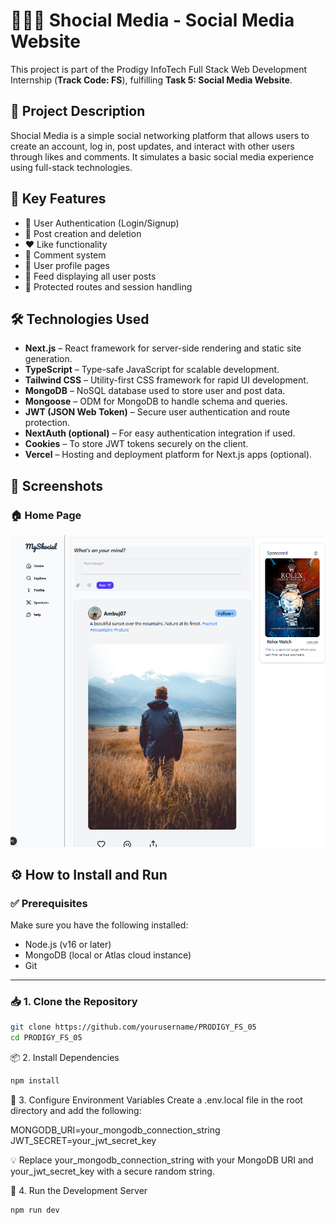 # 🧑‍🤝‍🧑 Shocial Media - Social Media Website

This project is part of the Prodigy InfoTech Full Stack Web Development Internship (**Track Code: FS**), fulfilling **Task 5: Social Media Website**.

## 📌 Project Description

Shocial Media is a simple social networking platform that allows users to create an account, log in, post updates, and interact with other users through likes and comments. It simulates a basic social media experience using full-stack technologies.

## 🚀 Key Features

- 🔐 User Authentication (Login/Signup)
- 📃 Post creation and deletion
- ❤️ Like functionality
- 💬 Comment system
- 👤 User profile pages
- 🧾 Feed displaying all user posts
- 🧭 Protected routes and session handling

## 🛠️ Technologies Used

- **Next.js** – React framework for server-side rendering and static site generation.
- **TypeScript** – Type-safe JavaScript for scalable development.
- **Tailwind CSS** – Utility-first CSS framework for rapid UI development.
- **MongoDB** – NoSQL database used to store user and post data.
- **Mongoose** – ODM for MongoDB to handle schema and queries.
- **JWT (JSON Web Token)** – Secure user authentication and route protection.
- **NextAuth (optional)** – For easy authentication integration if used.
- **Cookies** – To store JWT tokens securely on the client.
- **Vercel** – Hosting and deployment platform for Next.js apps (optional).

## 📸 Screenshots

### 🏠 Home Page
![Home Page](./public/screenshot/social.png)



## ⚙️ How to Install and Run

### ✅ Prerequisites

Make sure you have the following installed:

- Node.js (v16 or later)
- MongoDB (local or Atlas cloud instance)
- Git

---

### 📥 1. Clone the Repository

```bash
git clone https://github.com/yourusername/PRODIGY_FS_05
cd PRODIGY_FS_05
```
📦 2. Install Dependencies
```bash
npm install
```
🔐 3. Configure Environment Variables
Create a .env.local file in the root directory and add the following:

MONGODB_URI=your_mongodb_connection_string
JWT_SECRET=your_jwt_secret_key

💡 Replace your_mongodb_connection_string with your MongoDB URI and your_jwt_secret_key with a secure random string.

🏁 4. Run the Development Server
```bash
npm run dev
```

